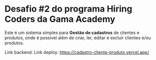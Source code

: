 # Desafio #2 do programa Hiring Coders da Gama Academy

Este é um sistema simples para **Gestão de cadastros** de clientes e produtos, onde é possível além de criar, ler, editar e excluir clientes e/ou produtos. 


Link backend:
Link deploy: https://cadastro-cliente-produto.vercel.app/
